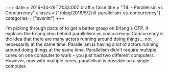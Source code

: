 +++
date = 2016-04-29T21:33:00Z
draft = false
title = "TIL - Parallelism vs Concurrency"
aliases = ["/blog/2016/5/2/til-parallelism-vs-concurrency"]
categories = ["avsnitt"]
+++

I'm picking through parts of to get a better grasp on Erlang's OTP. It explains the Erlang idea behind parallelism vs concurrency.
Concurrency is the idea that there are many actors running around doing things... not necessarily at the same time. Parallelism is having a lot of actors running around doing things at the same time. Parallelism didn't require multiple cores on one computer to work - you just had two different computers. However, now with multiple cores, parallelism is possible on a single computer.
 

